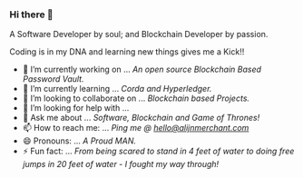 ### Hi there 👋

<!--
**alijnmerchant21/alijnmerchant21** is a ✨ _special_ ✨ repository because its `README.md` (this file) appears on your GitHub profile.-->

A Software Developer by soul; and Blockchain Developer by passion.

Coding is in my DNA and learning new things gives me a Kick!!


- 🔭 I’m currently working on ... *An open source Blockchain Based Password Vault.*
- 🌱 I’m currently learning ... *Corda and Hyperledger.*
- 👯 I’m looking to collaborate on ... *Blockchain based Projects.*
- 🤔 I’m looking for help with ...
- 💬 Ask me about ... *Software, Blockchain and Game of Thrones!*
- 📫 How to reach me: ... *Ping me @ hello@alijnmerchant.com*
- 😄 Pronouns: ... *A Proud MAN.*
- ⚡ Fun fact: ... *From being scared to stand in 4 feet of water to doing free jumps in 20 feet of water - I fought my way through!*

